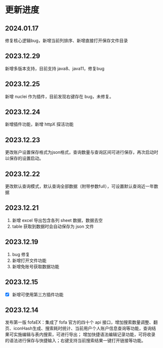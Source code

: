# 更新进度

## 2024.01.17

修复核心逻辑bug，新增当前列排序、新增直接打开保存文件目录

## 2023.12.29

新增多版本支持，目前支持 java8、java11，修复bug

## 2023.12.25

新增 nuclei 作为插件，目前发现右键存在 bug，未修复。

## 2023.12.24

新增插件功能，新增 httpX 探活功能

## 2023.12.23

更改账户设置保存格式为json格式，查询数量与查询区间可进行保存，再次启动时以保存的设置启动。

## 2023.12.22

更改默认查询模式，默认查询全部数据（附带参数full），可设置默认查询近一年数据

## 2023.12.21

1. 新增 excel 导出包含各列 sheet 数据，数据去空
2. table 获取到数据时会自动保存为 json 文件

## 2023.12.19

1. bug 修复
2. 新增打开文件功能
3. 新增免账号获取数据功能

## 2023.12.15

- [x] 新增可使用第三方插件功能

## 2023.12.14

发布第一版 fofaEX：集成了 fofa 官方的四十个 api 接口，增加搜索数量调整、翻页、iconHash生成、搜索耗时统计、当前用户个人账户信息查询等功能，查询结果可实施编辑与表内搜索，可进行导出； 增加快捷语法编辑记录功能，可将收录的语法进行保存与快捷输入；右键支持当前搜索结果一键打开链接等功能。

